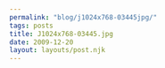 ```yaml
---
permalink: "blog/j1024x768-03445jpg/"
tags: posts
title: J1024x768-03445.jpg
date: 2009-12-20
layout: layouts/post.njk
---
```


